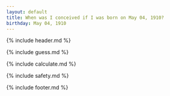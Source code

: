 ```yaml
---
layout: default
title: When was I conceived if I was born on May 04, 1910?
birthday: May 04, 1910
---
```


{% include header.md %}

{% include guess.md %}

{% include calculate.md %}

{% include safety.md %}

{% include footer.md %}



